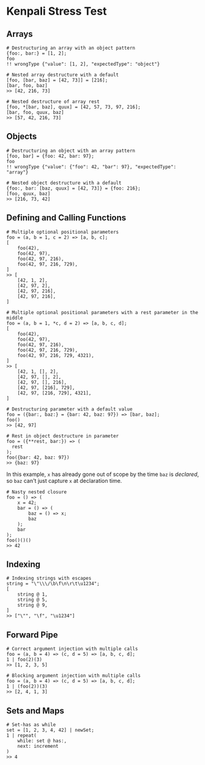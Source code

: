 # Kenpali Stress Test

## Arrays

```
# Destructuring an array with an object pattern
{foo:, bar:} = [1, 2];
foo
!! wrongType {"value": [1, 2], "expectedType": "object"}
```

```
# Nested array destructure with a default
[foo, [bar, baz] = [42, 73]] = [216];
[bar, foo, baz]
>> [42, 216, 73]
```

```
# Nested destructure of array rest
[foo, *[bar, baz], quux] = [42, 57, 73, 97, 216];
[bar, foo, quux, baz]
>> [57, 42, 216, 73]
```

## Objects

```
# Destructuring an object with an array pattern
[foo, bar] = {foo: 42, bar: 97};
foo
!! wrongType {"value": {"foo": 42, "bar": 97}, "expectedType": "array"}
```

```
# Nested object destructure with a default
{foo:, bar: [baz, quux] = [42, 73]} = {foo: 216};
[foo, quux, baz]
>> [216, 73, 42]
```

## Defining and Calling Functions

```
# Multiple optional positional parameters
foo = (a, b = 1, c = 2) => [a, b, c];
[
    foo(42),
    foo(42, 97),
    foo(42, 97, 216),
    foo(42, 97, 216, 729),
]
>> [
    [42, 1, 2],
    [42, 97, 2],
    [42, 97, 216],
    [42, 97, 216],
]
```

```
# Multiple optional positional parameters with a rest parameter in the middle
foo = (a, b = 1, *c, d = 2) => [a, b, c, d];
[
    foo(42),
    foo(42, 97),
    foo(42, 97, 216),
    foo(42, 97, 216, 729),
    foo(42, 97, 216, 729, 4321),
]
>> [
    [42, 1, [], 2],
    [42, 97, [], 2],
    [42, 97, [], 216],
    [42, 97, [216], 729],
    [42, 97, [216, 729], 4321],
]
```

```
# Destructuring parameter with a default value
foo = ({bar:, baz:} = {bar: 42, baz: 97}) => [bar, baz];
foo()
>> [42, 97]
```

```
# Rest in object destructure in parameter
foo = ({**rest, bar:}) => (
  rest
);
foo({bar: 42, baz: 97})
>> {baz: 97}
```

In this example, `x` has already gone out of scope by the time `baz` is *declared*, so `baz` can't just capture `x` at declaration time.

```
# Nasty nested closure
foo = () => (
    x = 42;
    bar = () => (
        baz = () => x;
        baz
    );
    bar
);
foo()()()
>> 42
```

## Indexing


```
# Indexing strings with escapes
string = "\"\\\/\b\f\n\r\t\u1234";
[
    string @ 1,
    string @ 5,
    string @ 9,
]
>> ["\"", "\f", "\u1234"]
```

## Forward Pipe

```
# Correct argument injection with multiple calls
foo = (a, b = 4) => (c, d = 5) => [a, b, c, d];
1 | foo(2)(3)
>> [1, 2, 3, 5]
```

```
# Blocking argument injection with multiple calls
foo = (a, b = 4) => (c, d = 5) => [a, b, c, d];
1 | (foo(2))(3)
>> [2, 4, 1, 3]
```

## Sets and Maps

```
# Set-has as while
set = [1, 2, 3, 4, 42] | newSet;
1 | repeat(
    while: set @ has:,
    next: increment
)
>> 4
```
